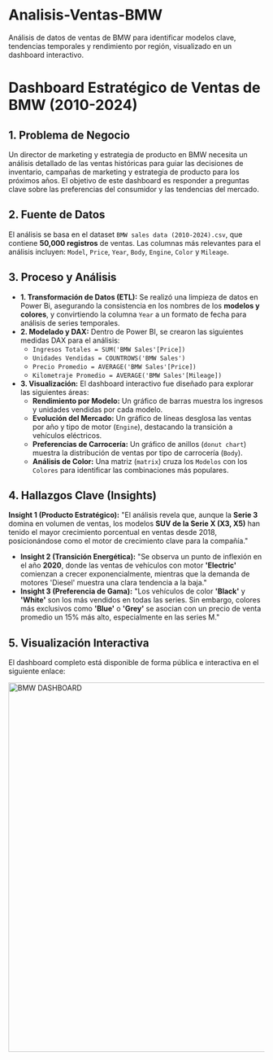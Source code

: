# Analisis-Ventas-BMW
Análisis de datos de ventas de BMW para identificar modelos clave, tendencias temporales y rendimiento por región, visualizado en un dashboard interactivo.

# Dashboard Estratégico de Ventas de BMW (2010-2024)

## 1. Problema de Negocio
Un director de marketing y estrategia de producto en BMW necesita un análisis detallado de las ventas históricas para guiar las decisiones de inventario, campañas de marketing y estrategia de producto para los próximos años. El objetivo de este dashboard es responder a preguntas clave sobre las preferencias del consumidor y las tendencias del mercado.

## 2. Fuente de Datos
El análisis se basa en el dataset `BMW sales data (2010-2024).csv`, que contiene **50,000 registros** de ventas. Las columnas más relevantes para el análisis incluyen: `Model`, `Price`, `Year`, `Body`, `Engine`, `Color` y `Mileage`.

## 3. Proceso y Análisis
* **1. Transformación de Datos (ETL):** Se realizó una limpieza de datos en Power Bi, asegurando la consistencia en los nombres de los **modelos y colores**, y convirtiendo la columna `Year` a un formato de fecha para análisis de series temporales.
* **2. Modelado y DAX:** Dentro de Power BI, se crearon las siguientes medidas DAX para el análisis:
    * `Ingresos Totales = SUM('BMW Sales'[Price])`
    * `Unidades Vendidas = COUNTROWS('BMW Sales')`
    * `Precio Promedio = AVERAGE('BMW Sales'[Price])`
    * `Kilometraje Promedio = AVERAGE('BMW Sales'[Mileage])`
* **3. Visualización:** El dashboard interactivo fue diseñado para explorar las siguientes áreas:
    * **Rendimiento por Modelo:** Un gráfico de barras muestra los ingresos y unidades vendidas por cada modelo.
    * **Evolución del Mercado:** Un gráfico de líneas desglosa las ventas por año y tipo de motor (`Engine`), destacando la transición a vehículos eléctricos.
    * **Preferencias de Carrocería:** Un gráfico de anillos (`donut chart`) muestra la distribución de ventas por tipo de carrocería (`Body`).
    * **Análisis de Color:** Una matriz (`matrix`) cruza los `Modelos` con los `Colores` para identificar las combinaciones más populares.

## 4. Hallazgos Clave (Insights)

**Insight 1 (Producto Estratégico):** "El análisis revela que, aunque la **Serie 3** domina en volumen de ventas, los modelos **SUV de la Serie X (X3, X5)** han tenido el mayor crecimiento porcentual en ventas desde 2018, posicionándose como el motor de crecimiento clave para la compañía."
* **Insight 2 (Transición Energética):** "Se observa un punto de inflexión en el año **2020**, donde las ventas de vehículos con motor **'Electric'** comienzan a crecer exponencialmente, mientras que la demanda de motores 'Diesel' muestra una clara tendencia a la baja."
* **Insight 3 (Preferencia de Gama):** "Los vehículos de color **'Black'** y **'White'** son los más vendidos en todas las series. Sin embargo, colores más exclusivos como **'Blue'** o **'Grey'** se asocian con un precio de venta promedio un 15% más alto, especialmente en las series M."

## 5. Visualización Interactiva
El dashboard completo está disponible de forma pública e interactiva en el siguiente enlace:

<img width="1336" height="726" alt="BMW DASHBOARD" src="https://github.com/user-attachments/assets/10de0e97-4a0b-4c2f-9b2d-dc3f8b180cf6" />

